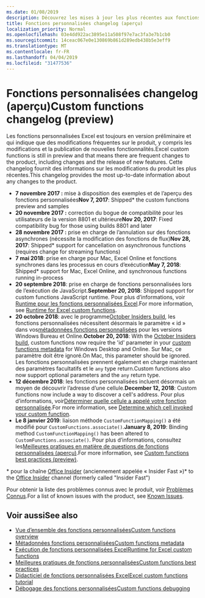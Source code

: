 ```yaml
---
ms.date: 01/08/2019
description: Découvrez les mises à jour les plus récentes aux fonctions Excel personnalisées.
title: Fonctions personnalisées changelog (aperçu)
localization_priority: Normal
ms.openlocfilehash: 03e4dd922ac3895e11a508f97e7ac3fa3e7b1cb0
ms.sourcegitcommit: 14ceac067e0e130869b861d289edb438b5e3eff9
ms.translationtype: MT
ms.contentlocale: fr-FR
ms.lasthandoff: 04/04/2019
ms.locfileid: "31477536"
---
```

# <a name="custom-functions-changelog-preview"></a><span data-ttu-id="7e456-103">Fonctions personnalisées changelog (aperçu)</span><span class="sxs-lookup"><span data-stu-id="7e456-103">Custom functions changelog (preview)</span></span>

<span data-ttu-id="7e456-104">Les fonctions personnalisées Excel est toujours en version préliminaire et qui indique que des modifications fréquentes sur le produit, y compris les modifications et la publication de nouvelles fonctionnalités.</span><span class="sxs-lookup"><span data-stu-id="7e456-104">Excel custom functions is still in preview and that means there are frequent changes to the product, including changes and the release of new features.</span></span> <span data-ttu-id="7e456-105">Cette changelog fournit des informations sur les modifications du produit les plus récentes.</span><span class="sxs-lookup"><span data-stu-id="7e456-105">This changelog provides the most up-to-date information about any changes to the product.</span></span>

- <span data-ttu-id="7e456-106">**7 novembre 2017 :** mise à disposition des exemples et de l’aperçu des fonctions personnalisées</span><span class="sxs-lookup"><span data-stu-id="7e456-106">**Nov 7, 2017**: Shipped\* the custom functions preview and samples</span></span>
- <span data-ttu-id="7e456-107">**20 novembre 2017 :** correction du bogue de compatibilité pour les utilisateurs de la version 8801 et ultérieure</span><span class="sxs-lookup"><span data-stu-id="7e456-107">**Nov 20, 2017**: Fixed compatibility bug for those using builds 8801 and later</span></span>
- <span data-ttu-id="7e456-108">**28 novembre 2017 :** prise en charge de l’annulation sur des fonctions asynchrones (nécessite la modification des fonctions de flux)</span><span class="sxs-lookup"><span data-stu-id="7e456-108">**Nov 28, 2017**: Shipped\* support for cancellation on asynchronous functions (requires change for streaming functions)</span></span>
- <span data-ttu-id="7e456-109">**7 mai 2018**: prise en charge pour Mac, Excel Online et fonctions synchrones dans les processus en cours d’exécution</span><span class="sxs-lookup"><span data-stu-id="7e456-109">**May 7, 2018**: Shipped\* support for Mac, Excel Online, and synchronous functions running in-process</span></span>
- <span data-ttu-id="7e456-110">**20 septembre 2018**: prise en charge de fonctions personnalisées lors de l’exécution de JavaScript.</span><span class="sxs-lookup"><span data-stu-id="7e456-110">**September 20, 2018**: Shipped support for custom functions JavaScript runtime.</span></span> <span data-ttu-id="7e456-111">Pour plus d’informations, voir [Runtime pour les fonctions personnalisées Excel](custom-functions-runtime.md).</span><span class="sxs-lookup"><span data-stu-id="7e456-111">For more information, see [Runtime for Excel custom functions](custom-functions-runtime.md).</span></span>
- <span data-ttu-id="7e456-112">**20 octobre 2018**: avec le programme[October Insiders build](https://support.office.com/en-us/article/what-s-new-for-office-insiders-c152d1e2-96ff-4ce9-8c14-e74e13847a24), les fonctions personnalisées nécessitent désormais le paramètre « id » dans vos[métadonnées fonctions personnalisées](custom-functions-json.md) pour les versions Windows Bureau et Online.</span><span class="sxs-lookup"><span data-stu-id="7e456-112">**October 20, 2018**: With the [October Insiders build](https://support.office.com/en-us/article/what-s-new-for-office-insiders-c152d1e2-96ff-4ce9-8c14-e74e13847a24), custom functions now require the 'id' parameter in your [custom functions metadata](custom-functions-json.md) for Windows Desktop and Online.</span></span> <span data-ttu-id="7e456-113">Sur Mac, ce paramètre doit être ignoré.</span><span class="sxs-lookup"><span data-stu-id="7e456-113">On Mac, this parameter should be ignored.</span></span> <span data-ttu-id="7e456-114">Les fonctions personnalisées prennent également en charge maintenant des paramètres facultatifs et le `any` type return.</span><span class="sxs-lookup"><span data-stu-id="7e456-114">Custom functions also now support optional parameters and the `any` return type.</span></span>
- <span data-ttu-id="7e456-115">**12 décembre 2018**: les fonctions personnalisées incluent désormais un moyen de découvrir l’adresse d’une cellule.</span><span class="sxs-lookup"><span data-stu-id="7e456-115">**December 12, 2018**: Custom functions now include a way to discover a cell's address.</span></span> <span data-ttu-id="7e456-116">Pour plus d’informations, voir[Déterminer quelle cellule a appelé votre fonction personnalisée](custom-functions-overview.md#determine-which-cell-invoked-your-custom-function).</span><span class="sxs-lookup"><span data-stu-id="7e456-116">For more information, see [Determine which cell invoked your custom function](custom-functions-overview.md#determine-which-cell-invoked-your-custom-function).</span></span>
- <span data-ttu-id="7e456-117">**Le 8 janvier 2019**: liaison méthode `CustomFunctionMapping()` a été modifié pour `CustomFunctions.associate()`.</span><span class="sxs-lookup"><span data-stu-id="7e456-117">**January 8, 2019**: Binding method `CustomFunctionMapping()` has been altered to `CustomFunctions.associate()`.</span></span> <span data-ttu-id="7e456-118">Pour plus d’informations, consultez les[Meilleures pratiques en matière de questions de fonctions personnalisées (aperçu)](custom-functions-best-practices.md).</span><span class="sxs-lookup"><span data-stu-id="7e456-118">For more information, see [Custom functions best practices (preview)](custom-functions-best-practices.md).</span></span>

<span data-ttu-id="7e456-119">\* pour la chaîne [Office Insider](https://products.office.com/office-insider) (anciennement appelée « Insider Fast »)</span><span class="sxs-lookup"><span data-stu-id="7e456-119">\* to the [Office Insider](https://products.office.com/office-insider) channel (formerly called "Insider Fast")</span></span>

<span data-ttu-id="7e456-120">Pour obtenir la liste des problèmes connus avec le produit, voir [Problèmes Connus](custom-functions-overview.md#known-issues).</span><span class="sxs-lookup"><span data-stu-id="7e456-120">For a list of known issues with the product, see [Known Issues](custom-functions-overview.md#known-issues).</span></span> 

## <a name="see-also"></a><span data-ttu-id="7e456-121">Voir aussi</span><span class="sxs-lookup"><span data-stu-id="7e456-121">See also</span></span>

* [<span data-ttu-id="7e456-122">Vue d’ensemble des fonctions personnalisées</span><span class="sxs-lookup"><span data-stu-id="7e456-122">Custom functions overview</span></span>](custom-functions-overview.md)
* [<span data-ttu-id="7e456-123">Métadonnées fonctions personnalisées</span><span class="sxs-lookup"><span data-stu-id="7e456-123">Custom functions metadata</span></span>](custom-functions-json.md)
* [<span data-ttu-id="7e456-124">Exécution de fonctions personnalisées Excel</span><span class="sxs-lookup"><span data-stu-id="7e456-124">Runtime for Excel custom functions</span></span>](custom-functions-runtime.md)
* [<span data-ttu-id="7e456-125">Meilleures pratiques de fonctions personnalisées</span><span class="sxs-lookup"><span data-stu-id="7e456-125">Custom functions best practices</span></span>](custom-functions-best-practices.md)
* [<span data-ttu-id="7e456-126">Didacticiel de fonctions personnalisées Excel</span><span class="sxs-lookup"><span data-stu-id="7e456-126">Excel custom functions tutorial</span></span>](../tutorials/excel-tutorial-create-custom-functions.md)
* [<span data-ttu-id="7e456-127">Débogage des fonctions personnalisées</span><span class="sxs-lookup"><span data-stu-id="7e456-127">Custom functions debugging</span></span>](custom-functions-debugging.md)